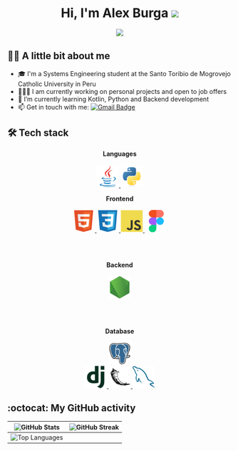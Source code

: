 <h1 align="center">Hi, I'm Alex Burga <img src="https://media.giphy.com/media/hvRJCLFzcasrR4ia7z/giphy.gif" width="35"></h1>
<p align="center">
  <a href="https://github.com/DenverCoder1/readme-typing-svg" target="_blank">
    <img src="https://readme-typing-svg.herokuapp.com?font=Time+New+Roman&color=%23C8BE25&size=25&center=true&vCenter=true&width=600&height=100&lines=Systems+Engineering+Student;Lifelong+Learning;Open+Source+Contributor;Passionate+About+Technology">
  </a>
</p>

## 🕵️‍♀️ A little bit about me
- 🎓 I'm a Systems Engineering student at the Santo Toribio de Mogrovejo Catholic University in Peru
- 👩🏻‍💻 I am currently working on personal projects and open to job offers
- 🌱 I’m currently learning Kotlin, Python and Backend development
- 📫 Get in touch with me: <a href="mailto:alhexmbs@gmail.com" target="_blank"><img src="https://img.shields.io/badge/-alhexmbs@gmail.com-c14438?style=flat-square&logo=Gmail&logoColor=white" alt="Gmail Badge"></a>

## 🛠️ Tech stack
<p align="center">
  <b>Languages</b>
  <br>
  <br>
  <a href="https://docs.oracle.com/en/java/" target="_blank">
    <code><img src="https://github.com/devicons/devicon/blob/master/icons/java/java-original.svg" alt="Java" height="50"/></code>
  </a>

  <a href="https://docs.python.org/3/" target="_blank">
    <code><img src="https://github.com/devicons/devicon/blob/master/icons/python/python-original.svg" alt="Python" height="50"/></code>
  </a>
  
</p>

<p align="center">
  <b>Frontend</b>
  <br>
  <br>
  <a href="https://developer.mozilla.org/en-US/docs/Web/HTML" target="_blank">
    <code><img src="https://github.com/devicons/devicon/blob/master/icons/html5/html5-original.svg" alt="HTML" height="50"/></code>
  </a>
  <a href="https://developer.mozilla.org/en-US/docs/Web/CSS" target="_blank">
    <code><img src="https://github.com/devicons/devicon/blob/master/icons/css3/css3-original.svg" alt="CSS" height="50"/></code>
  </a>
  <a href="https://developer.mozilla.org/en-US/docs/Web/JavaScript" target="_blank">
    <code><img src="https://github.com/devicons/devicon/blob/master/icons/javascript/javascript-original.svg" alt="JavaScript" height="50"/></code>
  </a>
  <a href="https://www.figma.com/" target="_blank">
    <code><img src="https://github.com/devicons/devicon/blob/master/icons/figma/figma-original.svg" alt="Figma" height="50"/></code>
  </a>
</p>

<br>
<br>

<p align="center">
  <b>Backend</b>
  <br>
  <br>
  <a href="https://www.postgresql.org/docs/" target="_blank">
    <code><img src="https://github.com/devicons/devicon/blob/master/icons/nodejs/nodejs-original.svg" alt="NodeJs" height="50"/></code>
  </a>
  <br>
</p>

<br>
<br>

<p align="center">
  <b>Database</b>
  <br>
  <br>
  <a href="https://www.postgresql.org/docs/" target="_blank">
    <code><img src="https://github.com/devicons/devicon/blob/master/icons/postgresql/postgresql-original.svg" alt="Postgresql" height="50"/></code>
  </a>
  <br>
  <a href="https://www.djangoproject.com/" target="_blank">
    <code><img src="https://github.com/devicons/devicon/blob/master/icons/django/django-plain.svg" alt="Django" height="50"/></code>
  </a>
  <a href="https://flask.palletsprojects.com/en/3.0.x/" target="_blank">
    <code><img src="https://github.com/devicons/devicon/blob/master/icons/flask/flask-original.svg" alt="Flask" height="50"/></code>
  </a>
  <a href="https://dev.mysql.com/doc/" target="_blank">
    <code><img src="https://github.com/devicons/devicon/blob/master/icons/mysql/mysql-original.svg" alt="MySQL" height="50"/></code>
  </a>
</p>

## :octocat: My GitHub activity

<img src="https://github-readme-stats.vercel.app/api?username=alhexmbs&include_all_commits=true&show_icons=true&theme=github_dark" alt="GitHub Stats">|<img src="https://github-readme-streak-stats.herokuapp.com/?user=alhexmbs&theme=blueberry_duo" alt="GitHub Streak">
|---|---|
<img src="https://github-readme-stats.vercel.app/api/top-langs/?username=alhexmbs&layout=compact&theme=github_dark" alt="Top Languages">|
